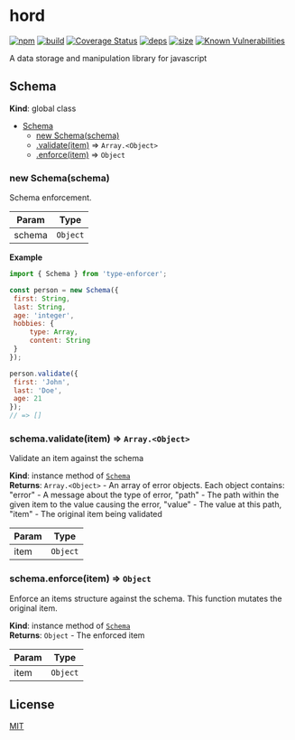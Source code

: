 # hord
[![npm][npm]][npm-url]
[![build][build]][build-url]
[![Coverage Status](https://coveralls.io/repos/github/DarrenPaulWright/hord/badge.svg?branch=master)](https://coveralls.io/github/DarrenPaulWright/hord?branch=master)
[![deps][deps]][deps-url]
[![size][size]][size-url]
[![Known Vulnerabilities](https://snyk.io/test/github/DarrenPaulWright/hord/badge.svg?targetFile=package.json)](https://snyk.io/test/github/DarrenPaulWright/hord?targetFile=package.json)

A data storage and manipulation library for javascript

<a name="Schema"></a>

## Schema
**Kind**: global class  

* [Schema](#Schema)
    * [new Schema(schema)](#new_Schema_new)
    * [.validate(item)](#Schema+validate) ⇒ <code>Array.&lt;Object&gt;</code>
    * [.enforce(item)](#Schema+enforce) ⇒ <code>Object</code>

<a name="new_Schema_new"></a>

### new Schema(schema)
Schema enforcement.


| Param | Type |
| --- | --- |
| schema | <code>Object</code> | 

**Example**  
``` javascriptimport { Schema } from 'type-enforcer';const person = new Schema({ first: String, last: String, age: 'integer', hobbies: {     type: Array,     content: String }});person.validate({ first: 'John', last: 'Doe', age: 21});// => []```
<a name="Schema+validate"></a>

### schema.validate(item) ⇒ <code>Array.&lt;Object&gt;</code>
Validate an item against the schema

**Kind**: instance method of [<code>Schema</code>](#Schema)  
**Returns**: <code>Array.&lt;Object&gt;</code> - An array of error objects. Each object contains: "error" - A message about the type of error, "path" - The path within the given item to the value causing the error, "value" - The value at this path, "item" -  The original item being validated  

| Param | Type |
| --- | --- |
| item | <code>Object</code> | 

<a name="Schema+enforce"></a>

### schema.enforce(item) ⇒ <code>Object</code>
Enforce an items structure against the schema. This function mutates the original item.

**Kind**: instance method of [<code>Schema</code>](#Schema)  
**Returns**: <code>Object</code> - The enforced item  

| Param | Type |
| --- | --- |
| item | <code>Object</code> | 


## License

[MIT](LICENSE.md)

[npm]: https://img.shields.io/npm/v/hord.svg
[npm-url]: https://npmjs.com/package/hord
[build]: https://travis-ci.org/DarrenPaulWright/hord.svg?branch=master
[build-url]: https://travis-ci.org/DarrenPaulWright/hord
[deps]: https://david-dm.org/darrenpaulwright/hord.svg
[deps-url]: https://david-dm.org/darrenpaulwright/hord
[size]: https://packagephobia.now.sh/badge?p=hord
[size-url]: https://packagephobia.now.sh/result?p=hord
